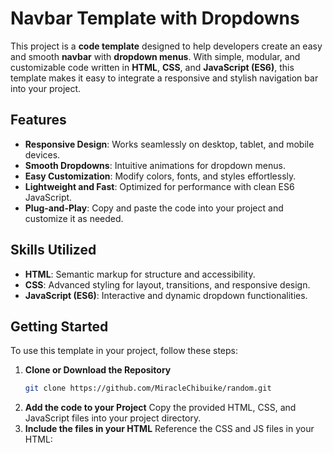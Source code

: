 # Navbar Template with Dropdowns  

This project is a **code template** designed to help developers create an easy and smooth **navbar** with **dropdown menus**. With simple, modular, and customizable code written in **HTML**, **CSS**, and **JavaScript (ES6)**, this template makes it easy to integrate a responsive and stylish navigation bar into your project.  

## Features  

- **Responsive Design**: Works seamlessly on desktop, tablet, and mobile devices.  
- **Smooth Dropdowns**: Intuitive animations for dropdown menus.  
- **Easy Customization**: Modify colors, fonts, and styles effortlessly.  
- **Lightweight and Fast**: Optimized for performance with clean ES6 JavaScript.  
- **Plug-and-Play**: Copy and paste the code into your project and customize it as needed.  

## Skills Utilized  

- **HTML**: Semantic markup for structure and accessibility.  
- **CSS**: Advanced styling for layout, transitions, and responsive design.  
- **JavaScript (ES6)**: Interactive and dynamic dropdown functionalities.  

## Getting Started  

To use this template in your project, follow these steps:  

1. **Clone or Download the Repository**  
   ```bash  
   git clone https://github.com/MiracleChibuike/random.git  
2. **Add the code to your Project**
   Copy the provided HTML, CSS, and JavaScript files into your project directory.
3. **Include the files in your HTML**
   Reference the CSS and JS files in your HTML:
   <link rel="stylesheet" href="css/index.css">  
<script src="js/index.js defe></script>  
4. **Customize the Styles**
   Adjust the styles in the CSS file to match your project’s theme
5. **Open the index.html file in your browser to test the navbar and dropdown functionality**
6. # Usage
   Please take a look of the code structure and how you can integrate yours into your HTML:
    ```bash
     <nav class="nav-links">
                <ul>
                    <li>Home</li>
                    <li>About</li>
                    <li class="pages_drops">Pages <i class="fa-solid fa-caret-down" id="caret-down"></i> <i class="fa-solid fa-caret-up" id="caret_up"></i>
                        <div class="drops">
                            <ul>
                                <li>Pricing</li>
                                <li>Shipping</li>
                                <li>Faqs</li>
                                <li>Feedbacks</li>
                                <li>Reach Out</li>
                                <li>Tech</li>
                                <li>Skills</li>
                                <li>Languages</li>
                                <li>Location</li>
                            </ul>
                        </div>
                    </li>
                    <li id="showMore">
                        <div class="dropsInfo">
                            <p class="showTexts">Pages</p>
                            <p class="showIcon"><i class="fa-solid fa-caret-down" id="drop-down-arrow"></i>
                                    <i class="fa-solid fa-caret-up" id="arrow-2"></i>
                            </p>
                        </div>
                        <div class="drops2">
                            <ul>
                                <li>Pricing</li>
                                <li>Shipping</li>
                                <li>Faqs</li>
                                <li>Feedbacks</li>
                                <li>Reach Out</li>
                                <li>Tech</li>
                                <li>Skills</li>
                                <li>Languages</li>
                                <li>Location</li>
                            </ul>
                        </div>
                    </li>
                    <li>Portfolio</li>
                    <li>Contact</li>
                </ul>
            </nav>
            
# Contributing
Contributions are welcome! If you have suggestions for improvements, feel free to create an issue or submit a pull request.
 - If you find this project helpful, consider giving it a ⭐️ on GitHub!
Happy coding! 🚀
